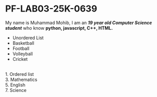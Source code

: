# PF-LAB03-25K-0639
My name is Muhammad Mohib, I am an **_19 year old Computer Science student_**  who know **python, javascript, C++, HTML.**
<br/>
- Unordered List
- Basketball
- Football
- Volleyball
- Cricket
<br/>
1. Ordered list
<br/>
3. Mathematics
<br/>
5.  English
<br/>
7.   Science
